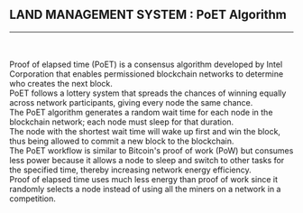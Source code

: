 ## LAND MANAGEMENT SYSTEM : PoET Algorithm
<hr>
<br/>
<br/>
Proof of elapsed time (PoET) is a consensus algorithm developed by Intel Corporation that enables permissioned blockchain networks to determine who creates the next block.
<br/>
PoET follows a lottery system that spreads the chances of winning equally across network participants, giving every node the same chance.
<br/>
The PoET algorithm generates a random wait time for each node in the blockchain network; each node must sleep for that duration.
<br/>
The node with the shortest wait time will wake up first and win the block, thus being allowed to commit a new block to the blockchain.
<br/>
The PoET workflow is similar to Bitcoin's proof of work (PoW) but consumes less power because it allows a node to sleep and switch to other tasks for the specified time, thereby increasing network energy efficiency.
<br/>
Proof of elapsed time uses much less energy than proof of work since it randomly selects a node instead of using all the miners on a network in a competition.


